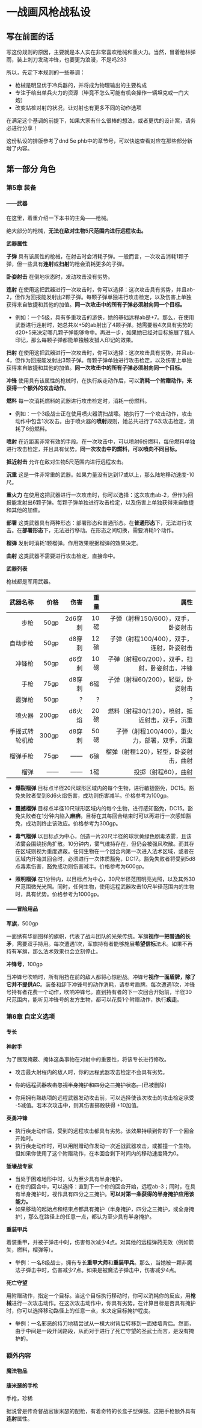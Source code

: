 # 一战画风枪战私设
## 写在前面的话
写这份规则的原因，主要就是本人实在非常喜欢枪械和重火力。当然，冒着枪林弹雨，装上刺刀发动冲锋，也要更为浪漫，不是吗233

所以，先定下本规则的一些基调：

* 枪械是明显优于冷兵器的，并将成为物理输出的主要构成
* 专注于给出单兵火力的资源（毕竟不怎么可能有机会操作一辆坦克或一门大炮）
* 改变站桩对射的状况，让对射也有更多不同的动作选项

在满足这个基调的前提下，如果大家有什么很棒的想法，或者更优的设计案，请务必进行分享！

这份私设的排版参考了dnd 5e phb中的章节号，可以快速查看对应在那些部分新增了内容。
## 第一部分 角色
### 第5章 装备
#### ——武器
在这里，着重介绍一下本书的主角——枪械。

绝大部分的枪械，**无法在敌对生物5尺范围内进行远程攻击。**

**武器属性**

**子弹** 具有该属性的枪械，在射击时会消耗子弹。一般而言，一次攻击消耗1颗子弹，但一些具有**连射**或**扫射**的枪会消耗更多的子弹。

**卧姿射击** 在倒地状态时，发动攻击没有劣势。

**连射** 在使用这把武器进行一次攻击时，你可以选择：这次攻击具有劣势，并且ab-2，但作为回报能发射出2颗子弹。每颗子弹单独进行攻击检定，以及伤害上单独获得来自敏捷和其他的加值。**同一次攻击中的所有子弹必须射向同一个目标。**

* 例如：一个5级，具有多重攻击的游侠，她的基础远程ab是+7。那么，在使用武器进行连射时，她总共以+5的ab射出了4颗子弹。她需要骰4次具有劣势的d20+5来决定哪几颗子弹能够命中。再进一步，如果她已经对目标施展了猎人印记，那么每颗子弹都能单独触发猎人印记的效果。

**扫射** 在使用这把武器进行一次攻击时，你可以选择：这次攻击具有劣势，并且ab-4，但作为回报能发射出3颗子弹。每颗子弹单独进行攻击检定，以及伤害上单独获得来自敏捷和其他的加值。**同一次攻击中的所有子弹必须射向同一个目标。**

**冲锋** 使用具有该属性的枪械时，在执行疾走动作后，可以**消耗一个附赠动作，来获得一个额外的攻击动作**。

**燃料** 每一次消耗燃料的武器进行攻击检定时，消耗一份燃料。

* 例如：一个3级战士正在使用喷火器清扫战壕。她执行了一个攻击动作，攻击动作中包含1次攻击。由于喷火器的**喷射**规则，她总共进行了6次攻击检定，消耗了6份燃料。

**喷射** 在近距离非常有效的手段。在一次攻击中，可以喷射6份燃料，每份燃料单独进行攻击检定，并且具有优势。**同一次攻击中的燃料，可以喷向不同目标。**

**抵近射击** 允许在敌对生物5尺范围内进行远程攻击。

**沉重** 这是一件非常重的武器。如果力量没有达到17或以上，那么陆地移动速度-10尺。

**重火力** 在使用这把武器进行一次攻击时，你可以选择：这次攻击ab-2，但作为回报能发射出6颗子弹。每颗子弹单独进行攻击检定，以及伤害上单独获得来自敏捷和其他的加值。

**部署** 这类武器具有两种形态：部署形态和普通形态。在**普通形态**下，无法进行攻击。在**部署形态**下，无法进行移动。在形态之间切换，需要消耗1个动作。

**榴弹** 发射时消耗1颗榴弹。作用效果根据榴弹的效果决定。

**曲射** 这类武器不需要进行攻击检定，直接命中。

**武器列表**

枪械都是军用武器。


武器名称|价格|伤害|重量|属性
--:|--:|--:|--:|--:
步枪|50gp|2d6穿刺|10磅|子弹（射程150/600），双手，卧姿射击
自动步枪|50gp|d8穿刺|12磅|子弹（射程100/400），双手，连射，卧姿射击
冲锋枪|50gp|d6穿刺|10磅|子弹（射程60/200），双手，扫射，卧姿射击，冲锋
手枪|75gp|d8穿刺|6磅|子弹（射程60/200），轻型，卧姿射击
霰弹枪|50gp|?|?|?
喷火器|200gp|d6火焰|20磅|燃料（射程30/120），喷射，抵近射击，双手，沉重
手摇式转轮机枪|300gp|d8穿刺|50磅|子弹（射程100/400），重火力，部署，双手，沉重
榴弹手枪|75gp|——|6磅|榴弹（射程120），轻型，卧姿射击，曲射
榴弹|——|——|1磅|投掷（射程60），曲射

* **爆裂榴弹** 目标点半径20尺球形区域内的每个生物，进行敏捷豁免，DC15。豁免失败者受到8d6火焰伤害，成功则伤害减半。价格参考为100gp。

* **震撼榴弹** 目标点半径10尺球形区域内的每个生物，进行感知豁免，DC15。豁免失败者在1分钟内陷入**麻痹**。目标在其每回合结束时可以再进行一次感知豁免，成功则终止该效应。价格参考为300gp。

* **毒气榴弹** 以目标点为中心，创造一片20尺半径的球状黄绿色剧毒浓雾，且该浓雾会围绕拐角扩散。10分钟内，雾气维持存在，但仍会被强风吹散。而其存在区域则视为重度遮蔽。任何生物在一个回合内第一次进入法术区域，或者在区域内开始其回合时，必须进行一次体质豁免，DC17。豁免失败者将受到5d8点毒素伤害，豁免成功则伤害减半。价格参考为600gp。

* **照明榴弹** 在1分钟内，以目标点为中心，30尺半径范围明亮光照，以及其外30尺范围微光光照。同时，任何生物，使用远程武器攻击10尺半径范围内的生物时，具有优势。价格参考为1000gp。

#### ——冒险用品

**军旗**，500gp

一面绣有华丽图样的旗帜，代表了战斗团队的光荣传统。军旗**视作一把普通的长矛**，需要双手持用。每次遭遇1次，军旗持有者能够施展**希望信标**法术。如果不再持有军旗，那么法术效果也会立刻停止。

**冲锋号**，100gp

当冲锋号吹响时，所有阻挡在前的敌人都将心惊胆战。冲锋号**视作一面盾牌，除了它并不提供AC**。装备和卸下冲锋号的动作消耗，请参考盾牌。每次遭遇1次，冲锋号持有者花费一个动作，吹响冲锋号。直到持有者的下一次回合开始前，半径30尺范围内，能听见冲锋号的友方生物，都可以花费1个附赠动作，执行**疾走**。

### 第6章 自定义选项
#### 专长

**神射手** 

为了展现掩蔽、掩体这类事物在对射中的重要性，将该专长进行修改。

* 攻击最大射程内的敌人时，你的远程武器攻击检定不会具有劣势。

* ~~你的远程武器攻击忽视半身掩护和四分之三掩护状态。~~(已被删除)

* 你用拥有熟练项的远程武器发动攻击前，可以选择使该次攻击的攻击检定承受 -5减值。若本次攻击中，则其伤害掷骰获得 +10加值。

**英勇冲锋**

* 执行疾走动作后，受到的远程攻击都具有劣势。该效果持续到你的下一个回合开始时。
* 执行疾走动作时，可以用附赠动作发动一次近战武器攻击，或推撞一个生物。但如果你使用了这个附赠动作，在本回合剩下时间内的移动速度降为0。

**堑壕战专家**

* 当处于困难地形中时，认为至少具有半身掩护。
* 在你的回合中，可以选择：直到下一个你的回合开始，远程ab-3；同时，在具有半身掩护时，视作具有四分之三掩护。**可以对第一条获得的半身掩护应用该能力。**
* 如果移动的起始点和结束点都具有掩护（半身掩护，四分之三掩护，或全身掩护），那么在路径上的任意一点，都认为至少具有半身掩护。

**重装甲兵**

着装重甲，并被子弹击中时，伤害每次减少4点。对其他的远程弹药无效（例如箭矢，燃料，榴弹等）。

* 举例：一名8级战士，拥有专长**重甲大师**和**重装甲兵**。那么，当她被一颗非魔法子弹击中时，伤害减少7点。如果是被魔法子弹击中，伤害减少4点。

**死亡守望**

用附赠动作，指定一个目标。当这个目标执行移动时，你可以消耗你的反应，用**枪械**进行一次攻击动作。在这次攻击动作中，你具有劣势。在计算目标是否具有掩护时，你可以选择移动路径上的任意一点，来决定目标掩护程度。

* 举例：一名邪恶的持刀地精尝试从一棵大树背后转移到一面矮墙背后。然而，由于中间是一段开阔路段，从而对于进行了死亡守望的圣武士而言，是没有掩护的。

### 额外内容
#### 魔法物品

**康米瑟的手枪**

手枪，珍稀

据说曾是传奇督战官康米瑟的配枪，有着奇特的长盒子型弹鼓。这把手枪额外具有**连射**属性。

